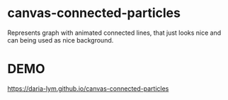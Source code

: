 # canvas-connected-particles
Represents graph with animated connected lines, that just looks nice and can being used as nice background.
# DEMO
https://daria-lym.github.io/canvas-connected-particles
